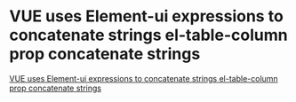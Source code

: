 # VUE uses Element-ui expressions to concatenate strings el-table-column prop concatenate strings
[VUE uses Element-ui expressions to concatenate strings el-table-column prop concatenate strings](https://aiwithcloud.com/2022/09/16/vue_uses_element_ui_expressions_to_concatenate_strings_el_table_column_prop_concatenate_strings/)